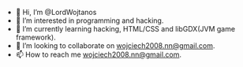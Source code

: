 - 👋 Hi, I’m @LordWojtanos
- 👀 I’m interested in programming and hacking.
- 🌱 I’m currently learning hacking, HTML/CSS and libGDX(JVM game framework).
- 💞️ I’m looking to collaborate on wojciech2008.nn@gmail.com.
- 📫 How to reach me wojciech2008.nn@gmail.com.

<!---
LordWojtanos/LordWojtanos is a ✨ special ✨ repository because its `README.md` (this file) appears on your GitHub profile.
You can click the Preview link to take a look at your changes.
--->
